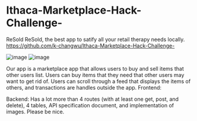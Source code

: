# Ithaca-Marketplace-Hack-Challenge-

ReSold
ReSold, the best app to satify all your retail therapy needs locally.
https://github.com/k-changwu/Ithaca-Marketplace-Hack-Challenge-

![image](https://user-images.githubusercontent.com/92552628/205424690-42b3705b-b006-4288-92fe-2cd23aa6fbc1.png)
![image](https://user-images.githubusercontent.com/92552628/205424697-783003f0-1ee3-4af2-9fb2-13af4d72c105.png)


Our app is a marketplace app that allows users to buy and sell items that other users list. Users can buy items that they need that other users may want to get rid of. Users can scroll through a feed that displays the items of others, and transactions are handles outside the app.
Frontend:

Backend: Has a lot more than 4 routes (with at least one get, post, and delete), 4 tables, API specification document, and implementation of images.
Please be nice.
